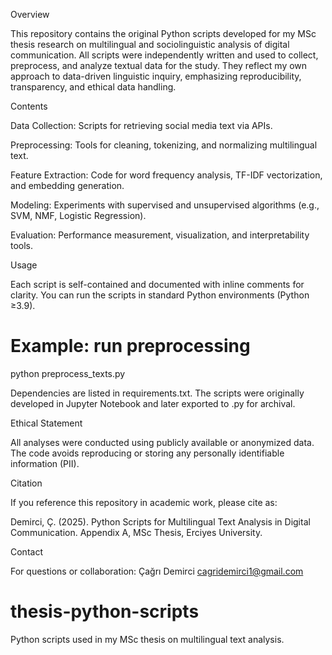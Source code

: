 Overview

This repository contains the original Python scripts developed for my MSc thesis research on multilingual and sociolinguistic analysis of digital communication.
All scripts were independently written and used to collect, preprocess, and analyze textual data for the study.
They reflect my own approach to data-driven linguistic inquiry, emphasizing reproducibility, transparency, and ethical data handling.

Contents

Data Collection: Scripts for retrieving social media text via APIs.

Preprocessing: Tools for cleaning, tokenizing, and normalizing multilingual text.

Feature Extraction: Code for word frequency analysis, TF-IDF vectorization, and embedding generation.

Modeling: Experiments with supervised and unsupervised algorithms (e.g., SVM, NMF, Logistic Regression).

Evaluation: Performance measurement, visualization, and interpretability tools.

Usage

Each script is self-contained and documented with inline comments for clarity.
You can run the scripts in standard Python environments (Python ≥3.9).

# Example: run preprocessing
python preprocess_texts.py


Dependencies are listed in requirements.txt.
The scripts were originally developed in Jupyter Notebook and later exported to .py for archival.

Ethical Statement

All analyses were conducted using publicly available or anonymized data.
The code avoids reproducing or storing any personally identifiable information (PII).

Citation

If you reference this repository in academic work, please cite as:

Demirci, Ç. (2025). Python Scripts for Multilingual Text Analysis in Digital Communication.
Appendix A, MSc Thesis, Erciyes University.

Contact

For questions or collaboration:
Çağrı Demirci
cagridemirci1@gmail.com

# thesis-python-scripts
Python scripts used in my MSc thesis on multilingual text analysis.
